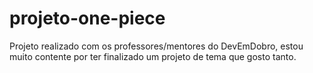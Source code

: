 # projeto-one-piece
Projeto realizado com os professores/mentores do DevEmDobro, estou muito contente por ter finalizado um projeto de tema que gosto tanto.
